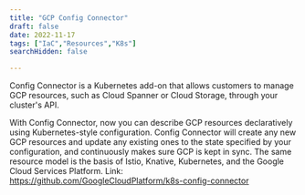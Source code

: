 ```yaml
---
title: "GCP Config Connector"
draft: false
date: 2022-11-17
tags: ["IaC","Resources","K8s"]
searchHidden: false

---
```



Config Connector is a Kubernetes add-on that allows customers to manage GCP resources, such as Cloud Spanner or Cloud Storage, through your cluster's API.

With Config Connector, now you can describe GCP resources declaratively using Kubernetes-style configuration. Config Connector will create any new GCP resources and update any existing ones to the state specified by your configuration, and continuously makes sure GCP is kept in sync. The same resource model is the basis of Istio, Knative, Kubernetes, and the Google Cloud Services Platform.
Link: https://github.com/GoogleCloudPlatform/k8s-config-connector
